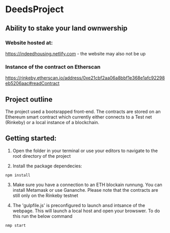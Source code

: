 # DeedsProject

## Ability to stake your land ownwership

### Website hosted at:

 https://indeedhousing.netlify.com - the website may also not be up
 
 ### Instance of the contract on Etherscan
 https://rinkeby.etherscan.io/address/0xe21cbf2aa06a8bbf1e368e1afc92298eb5206aac#readContract
 
 ## Project outline
 
 The project used a bootsrapped front-end. The contracts are stored on an Ethereum smart contract which currently either connects to a Test net (Rinkeby) or a local instance of a blockchain.
 
 ## Getting started:

1. Open the folder in your terminal or use your editors to navigate to the root directory of the project

2. Install the package dependecies:
```
npm install
```
3. Make sure you have a connection to an ETH blockain runnung. You can install Metamask or use Gananche. Please note that the contracts are still only on the Rinkeby testnet

4. The 'gulpfile.js' is preconfigured to launch ansd intsance of the webpage. This will launch a local host and open your browswer. To do this run the below command
```
nmp start
```


